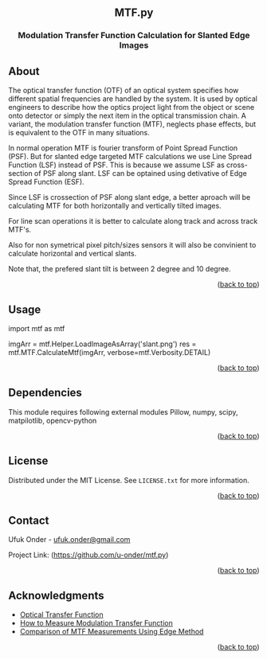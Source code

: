 <div id="top"></div>
<!-- PROJECT LOGO -->
<br />
<div align="center">
  <h2 align="center">MTF.py</h2>
  <h3 align="center">Modulation Transfer Function Calculation for Slanted Edge Images</h3>
</div>

<!-- ABOUT -->
## About

The optical transfer function (OTF) of an optical system specifies 
how different spatial frequencies are handled by the system. 
It is used by optical engineers to describe how the optics project 
light from the object or scene onto detector or simply the next item 
in the optical transmission chain. 
A variant, the modulation transfer function (MTF), neglects phase effects, 
but is equivalent to the OTF in many situations.

In normal operation MTF is fourier transform of Point Spread Function (PSF).
But for slanted edge targeted MTF calculations we use Line Spread Function (LSF)
instead of PSF. This is because we assume LSF as cross-section of PSF along slant.
LSF can be optained using detivative of Edge Spread Function (ESF).

Since LSF is crossection of PSF along slant edge, a better aproach will be 
calculating MTF for both horizontally and vertically tilted images.

For line scan operations it is better to calculate along track and 
across track MTF's.

Also for non symetrical pixel pitch/sizes sensors it will also be convinient
to calculate horizontal and vertical slants.

Note that, the prefered slant tilt is between 2 degree and 10 degree.

<p align="right">(<a href="#top">back to top</a>)</p>


<!-- USAGE -->
## Usage
import mtf as mtf

imgArr = mtf.Helper.LoadImageAsArray('slant.png')
res = mtf.MTF.CalculateMtf(imgArr, verbose=mtf.Verbosity.DETAIL)

<p align="right">(<a href="#top">back to top</a>)</p>


<!-- DEPENDENCIES -->
## Dependencies

This module requires following external modules
    Pillow, numpy, scipy, matpilotlib, opencv-python

<p align="right">(<a href="#top">back to top</a>)</p>



<!-- LICENSE -->
## License

Distributed under the MIT License. See `LICENSE.txt` for more information.

<p align="right">(<a href="#top">back to top</a>)</p>



<!-- CONTACT -->
## Contact

Ufuk Onder - ufuk.onder@gmail.com

Project Link: (https://github.com/u-onder/mtf.py)

<p align="right">(<a href="#top">back to top</a>)</p>



<!-- ACKNOWLEDGMENTS -->
## Acknowledgments

* [Optical Transfer Function](https://en.wikipedia.org/wiki/Optical_transfer_function)
* [How to Measure Modulation Transfer Function](https://harvestimaging.com/blog/?p=1328)
* [Comparison of MTF Measurements Using Edge Method](https://hal.archives-ouvertes.fr/hal-02055611/document)

<p align="right">(<a href="#top">back to top</a>)</p>
